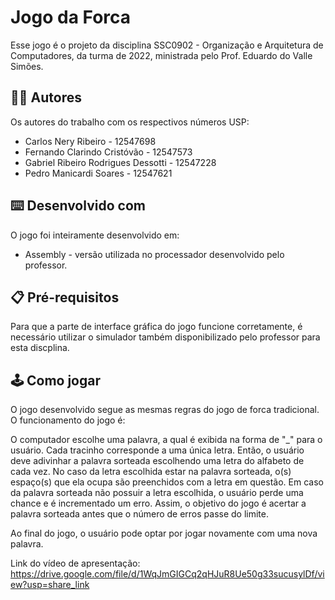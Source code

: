 # Jogo da Forca
Esse jogo é o projeto da disciplina SSC0902 - Organização e Arquitetura de Computadores, da turma de 2022, ministrada pelo Prof. Eduardo do Valle Simões.

## :man_technologist: Autores
Os autores do trabalho com os respectivos números USP:
- Carlos Nery Ribeiro - 12547698
- Fernando Clarindo Cristóvão - 12547573
- Gabriel Ribeiro Rodrigues Dessotti - 12547228
- Pedro Manicardi Soares - 12547621

## :keyboard: Desenvolvido com
O jogo foi inteiramente desenvolvido em:
- Assembly - versão utilizada no processador desenvolvido pelo professor.

## :clipboard: Pré-requisitos
Para que a parte de interface gráfica do jogo funcione corretamente, é necessário utilizar o simulador também disponibilizado pelo professor para esta discplina.

## :joystick: Como jogar
O jogo desenvolvido segue as mesmas regras do jogo de forca tradicional. O funcionamento do jogo é:

O computador escolhe uma palavra, a qual é exibida na forma de "_" para o usuário. Cada tracinho corresponde a uma única letra. Então, o usuário deve adivinhar a palavra sorteada escolhendo uma letra do alfabeto de cada vez. No caso da letra escolhida estar na palavra sorteada, o(s) espaço(s) que ela ocupa são preenchidos com a letra em questão. Em caso da palavra sorteada não possuir a letra escolhida, o usuário perde uma chance e é incrementado um erro. Assim, o objetivo do jogo é acertar a palavra sorteada antes que o número de erros passe do limite.

Ao final do jogo, o usuário pode optar por jogar novamente com uma nova palavra.


Link do vídeo de apresentação: https://drive.google.com/file/d/1WqJmGIGCq2qHJuR8Ue50g33sucusylDf/view?usp=share_link 
